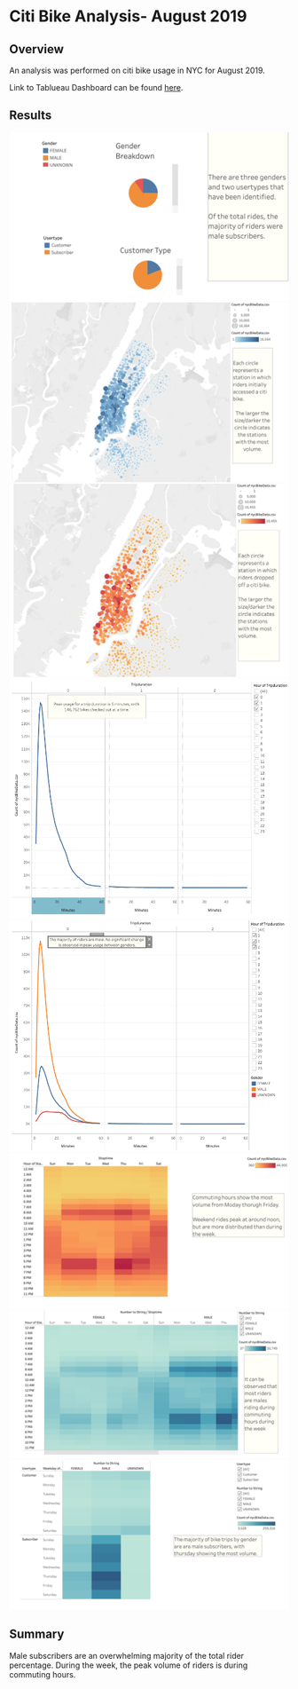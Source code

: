 # Citi Bike Analysis- August 2019
## Overview
An analysis was performed on citi bike usage in NYC for August 2019.

Link to Tablueau Dashboard can be found [here](https://public.tableau.com/app/profile/brett.o.malley/viz/NYCCitiBikeStory_16413512329080/NYCCitiBikeStory#1).


## Results
![riderInfo](https://github.com/bomalley222/bikesharing/blob/main/Resources/rider_info.png)
![start](https://github.com/bomalley222/bikesharing/blob/main/Resources/start.png)
![end](https://github.com/bomalley222/bikesharing/blob/main/Resources/end.png)
![user](https://github.com/bomalley222/bikesharing/blob/main/Resources/user_checkouts.png)
![gender_checkout](https://github.com/bomalley222/bikesharing/blob/main/Resources/gender_checkouts.png)
![trips](https://github.com/bomalley222/bikesharing/blob/main/Resources/trips.png)
![trips_gender](https://github.com/bomalley222/bikesharing/blob/main/Resources/trips_by_gender.png)
![trips_weekday](https://github.com/bomalley222/bikesharing/blob/main/Resources/trips_weekday.png)

## Summary
Male subscribers are an overwhelming majority of the total rider percentage. During the week, the peak volume of riders is during commuting hours.

